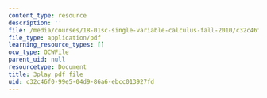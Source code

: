 ```yaml
---
content_type: resource
description: ''
file: /media/courses/18-01sc-single-variable-calculus-fall-2010/c32c46f099e504d986a6ebcc013927fd_hjZhPczMkL4.pdf
file_type: application/pdf
learning_resource_types: []
ocw_type: OCWFile
parent_uid: null
resourcetype: Document
title: 3play pdf file
uid: c32c46f0-99e5-04d9-86a6-ebcc013927fd
---
```

